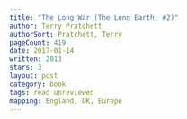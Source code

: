 ```yaml
---
title: "The Long War (The Long Earth, #2)"
author: Terry Pratchett
authorSort: Pratchett, Terry
pageCount: 419
date: 2017-01-14
written: 2013
stars: 3
layout: post
category: book
tags: read unreviewed
mapping: England, UK, Europe
---
```

